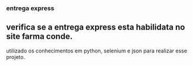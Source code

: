 ### entrega express
## verifica se a entrega express esta habilidata no site farma conde. 

utilizado os conhecimentos em python, selenium e json para realizar esse projeto. 
